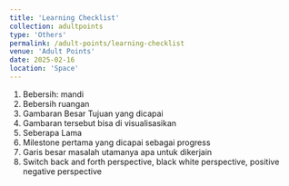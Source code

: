 ```yaml
---
title: 'Learning Checklist'
collection: adultpoints
type: 'Others'
permalink: /adult-points/learning-checklist
venue: 'Adult Points'
date: 2025-02-16
location: 'Space'
---
```



1. Bebersih: mandi
2. Bebersih ruangan
3. Gambaran Besar Tujuan yang dicapai
4. Gambaran tersebut bisa di visualisasikan
5. Seberapa Lama
6. Milestone pertama yang dicapai sebagai progress
7. Garis besar masalah utamanya apa untuk dikerjain
8. Switch back and forth perspective, black white perspective, positive negative perspective
